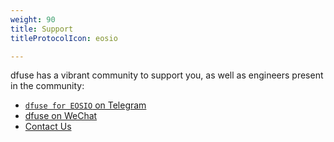 ```yaml
---
weight: 90
title: Support
titleProtocolIcon: eosio

---
```


dfuse has a vibrant community to support you, as well as engineers present in the community:

* [`dfuse for EOSIO` on Telegram](https://t.me/dfuseAPI)
* <a href="https://www.dfuse.io/hs-fs/hubfs/we-chat-02.jpg" data-lightbox-enabled>dfuse on WeChat</a>
* [Contact Us](https://www.dfuse.io/help)
